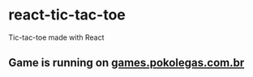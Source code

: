 # react-tic-tac-toe

Tic-tac-toe made with React

## Game is running on [games.pokolegas.com.br](https://games.pokolegas.com.br/tic-tac-toe/)
